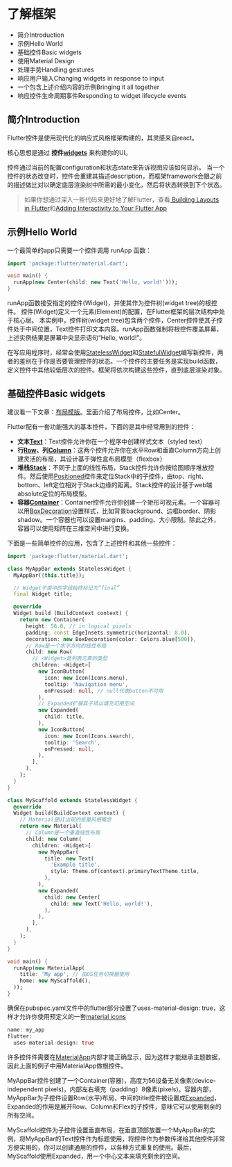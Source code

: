 # 了解框架

- 简介Introduction
- 示例Hello World
- 基础控件Basic widgets
- 使用Material Design
- 处理手势Handling gestures
- 响应用户输入Changing widgets in response to input
- 一个包含上述介绍内容的示例Bringing it all together
- 响应控件生命周期事件Responding to widget lifecycle events

## 简介Introduction

Flutter控件是使用现代化的响应式风格框架构建的，其灵感来自react。

核心思想是通过 **控件[widgets](https://docs.flutter.io/flutter/widgets/Widget-class.html)** 来构建你的UI。

控件通过当前的配置configuration和状态state来告诉视图应该如何显示。
当一个控件的状态改变时，控件会重建其描述description，而框架framework会跟之前的描述做比对以确定底层渲染树中所需的最小变化，然后将状态转换到下个状态。

> 如果你想通过深入一些代码来更好地了解Flutter，查看[ Building Layouts in Flutter](https://flutter.io/tutorials/layout)和[Adding Interactivity to Your Flutter App](https://flutter.io/tutorials/interactive)

## 示例Hello World

一个最简单的app只需要一个控件调用 runApp 函数：

```dart
import 'package:flutter/material.dart';

void main() {
  runApp(new Center(child: new Text('Hello, world!')));
}
```
runApp函数接受指定的控件(Widget)，并使其作为控件树(widget tree)的根控件。
控件(Widget)定义一个元素(Element)的配置，在Flutter框架的层次结构中处于核心层。
本实例中，控件树(widget tree)包含两个控件，Center控件使其子控件处于中间位置，Text控件打印文本内容。runApp函数强制将根控件覆盖屏幕，上述实例结果是屏幕中央显示语句“Hello, world!”。

在写应用程序时，经常会使用[StatelessWidget](https://docs.flutter.io/flutter/widgets/StatelessWidget-class.html)和[StatefulWidget](https://docs.flutter.io/flutter/widgets/StatefulWidget-class.html)编写新控件，两者的差别在于你是否要管理控件的状态。一个控件的主要任务是实现build函数，定义控件中其他较低层次的控件。框架将依次构建这些控件，直到底层渲染对象。

## 基础控件Basic widgets

建议看一下文章：[布局模版](https://flutter.io/widgets/layout)。里面介绍了布局控件，比如Center。

Flutter配有一套功能强大的基本控件，下面的是其中经常用到的控件：
- **文本[Text](https://docs.flutter.io/flutter/widgets/Text-class.html)**：Text控件允许你在一个程序中创建样式文本（styled text）
- **行[Row](https://docs.flutter.io/flutter/widgets/Row-class.html)、列[Column](https://docs.flutter.io/flutter/widgets/Column-class.html)**：这两个控件允许你在水平Row和垂直Column方向上创建灵活的布局，其设计基于弹性盒布局模型（flexbox）
- **堆栈[Stack](https://docs.flutter.io/flutter/widgets/Stack-class.html)**：不同于上面的线性布局，Stack控件允许你按绘图顺序堆放控件。然后使用[Positioned](https://docs.flutter.io/flutter/widgets/Positioned-class.html)控件来定位Stack中的子控件，由top、right、bottom、left定位相对于Stack边缘的距离。Stack控件的设计基于web端absolute定位的布局模型。
- **容器[Container](https://docs.flutter.io/flutter/widgets/Container-class.html)**：Container控件允许你创建一个矩形可视元素。一个容器可以用[BoxDecoration](https://docs.flutter.io/flutter/painting/BoxDecoration-class.html)设置样式，比如背景background、边框border、阴影shadow。一个容器也可以设置margins、padding、大小限制。除此之外，容器可以使用矩阵在三维空间中进行变换。

下面是一些简单控件的应用，包含了上述控件和其他一些控件：

```dart
import 'package:flutter/material.dart';

class MyAppBar extends StatelessWidget {
  MyAppBar({this.title});

  // Widget子类中的字段始终标记为“final”
  final Widget title;

  @override
  Widget build (BuildContext context) {
    return new Container(
      height: 56.0, // in logical pixels
      padding: const EdgeInsets.symmetric(horizontal: 8.0),
      decoration: new BoxDecoration(color: Colors.blue[500]),
      // Row是一个水平方向的线性布局
      child: new Row(
        // <Widget>是列表元素的类型
        children: <Widget>[
          new IconButton(
            icon: new Icon(Icons.menu),
            tooltip: 'Navigation menu',
            onPressed: null, // null代表button不可用
          ),
          // Expanded扩展其子项以填充可用空间
          new Expanded(
            child: title,
          ),
          new IconButton(
            icon: new Icon(Icons.search),
            tooltip: 'Search',
            onPressed: null,
          ),
        ],
      ),
    );
  }
}

class MyScaffold extends StatelessWidget {
  @override
  Widget build(BuildContext context) {
    // Material是UI出现的纸墨风格概念
    return new Material(
      // Column是一个垂直线性布局
      child: new Column(
        children: <Widget>[
          new MyAppBar(
            title: new Text(
              'Example title',
              style: Theme.of(context).primaryTextTheme.title,
            ),
          ),
          new Expanded(
            child: new Center(
              child: new Text('Hello, world!'),
            ),
          ),
        ],
      ),
    );
  }
}

void main() {
  runApp(new MaterialApp(
    title: 'My app', // 由OS任务切换器使用
    home: new MyScaffold(),
  ));
}
```
确保在pubspec.yaml文件中的flutter部分设置了uses-material-design: true，这样才允许你使用预定义的一套[material icons](https://design.google.com/icons/)
```dart
name: my_app
flutter:
  uses-material-design: true
```
许多控件件需要在[MaterialApp](https://docs.flutter.io/flutter/material/MaterialApp-class.html)内部才能正确显示，因为这样才能继承主题数据，因此上面的例子中用MaterialApp做根控件。

MyAppBar控件创建了一个Container(容器)，高度为56设备无关像素(device-independent pixels)，内部左右填充（padding）8像素(pixels)。容器内部，MyAppBar为子控件设置Row(水平)布局，中间的title控件被设置成[Expanded](https://docs.flutter.io/flutter/widgets/Expanded-class.html)，Expanded的作用是展开Row、Column和Flex的子控件，意味它可以使用剩余的所有空间。

MyScaffold控件为子控件设置垂直布局，在垂直顶部放置一个MyAppBar的实例，将MyAppBar的Text控件作为标题使用，将控件作为参数传递给其他控件非常方便实用的，你可以创建通用的控件，以各种方式重复的使用。最后，MyScaffold使用Expanded，用一个中心文本来填充剩余的空间。